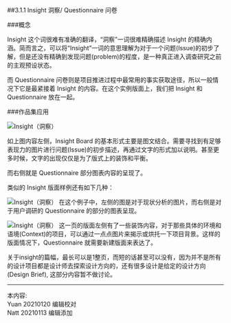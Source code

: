 ##3.1.1 Insight 洞察/ Questionnaire 问卷

###概念

Insight 这个词很难有准确的翻译，“洞察”一词很难精确描述 Insight 的精确内涵。简而言之，可以将“Insight”一词的意思理解为对于一个问题(Issue)的初步了解，但是还没有精确到发现问题(problem)的程度，是一种真正进入调查研究之前的主观预设状态。  

而 Questionnaire 问卷则是项目推进过程中最常用的事实获取途径，所以一般情况下它是最紧接着 Insight 的内容。在这个实例版面上，我们把 Insight 和 Questionnaire 放在一起。


###作品集应用

![Insight（洞察）](http://kitpic.makebi.net/2021/id_05.jpg)

如上图内容左侧，Insight Board 的基本形式主要是图文结合。需要寻找到有足够表现力的图片进行问题(Issue)的初步描述，再通过文字的形式加以说明。甚至更多时候，文字的出现仅仅是为了版式上的装饰和平衡。  

而右侧就是 Questionnaire 部分图表内容的呈现了。

类似的 Insight 版面样例还有如下几种：

![Insight（洞察）](http://kitpic.makebi.net/2021/id_06.jpg)
在这个例子中，左侧的图是对于现状分析的图片，而右侧是对于用户调研的 Questionnaire 的部分的图表呈现。


![Insight（洞察）](http://kitpic.makebi.net/2021/id_07.jpg)
这一页的版面左侧有了一些装饰内容，对于那些具体的环境和语境(Context)的项目，可以通过一点点图片来揭示或烘托一下项目背景。这样的版面情况下，Questionnaire 就需要新建版面来表达了。

关于insight的篇幅，最长可以是1整页，而短的话甚至可以没有，因为并不是所有的设计项目都是设计师去探索设计方向的，还有很多设计是给定的设计方向(Design Brief), 这部分内容暂不做讨论。


---
本内容:    
Yuan 20210120 编辑校对  
Natt 20210113 编辑添加

